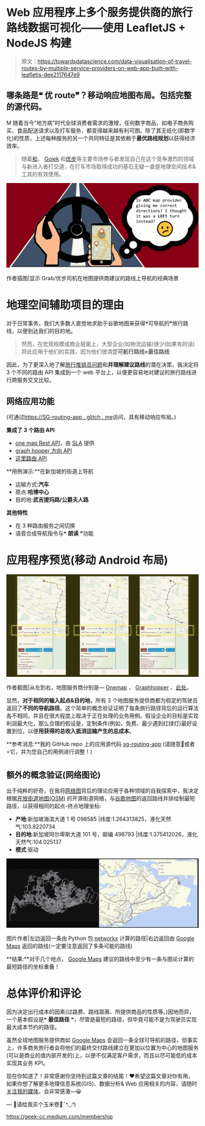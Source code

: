 # Web 应用程序上多个服务提供商的旅行路线数据可视化——使用 LeafletJS + NodeJS 构建

> 原文：<https://towardsdatascience.com/data-visualisation-of-travel-routes-by-multiple-service-providers-on-web-app-built-with-leafletjs-dee2117647e9>

## 哪条路是❝ **优** route❞？移动响应地图布局。包括完整的源代码。

M 随着当今“地方病”时代全球消费者需求的激增，任何数字商品，如电子商务购买、食品配送请求以及打车服务，都变得越来越有利可图。除了其无纸化(即数字化)的性质，上述每种服务的另一个共同特征是其依赖于**最优路线规划**以获得经济效率。

> 随着[和](https://www.grab.com/)、 [Gojek](https://www.gojek.com/) 和[优步](https://www.uber.com/)等主要市场参与者发现自己在这个竞争激烈的领域与新进入者打交道，在打车市场取得成功的基石无疑一直是地理空间技术&工具的有效使用。

![](img/1150a4ac605edf22eac50bcbbaf908c6.png)

作者插图|显示 Grab/优步司机在地图提供商建议的路线上导航的经典场景

# 地理空间辅助项目的理由

对于日常事务，我们大多数人直觉地求助于谷歌地图来获得❝可导航的❞旅行路线，以便到达我们的目的地。

> 然而，在宏观规模或商业层面上，大型企业(如物流运输)很少(如果有的话)将此应用于他们的实践，因为他们很清楚**可航行路线≠最佳路线**

因此，为了更深入地了解[旅行推销员问题](https://www.techtarget.com/whatis/definition/traveling-salesman-problem)和**并理解建议路线**的潜在决策，我决定将 3 个不同的路由 API 集成到一个 web 平台上，以便更容易地对建议的旅行路线进行跨服务交叉比较。

## **网络应用功能**

(可通过[https://SG-routing-app . glitch . me](https://sg-routing-app.glitch.me/)访问，具有移动响应布局。)

**集成了 3 个路由 API**

*   [one map Rest API](https://www.onemap.gov.sg/docs/#onemap-rest-apis)，由 [SLA](http://sla.gov.sg/) 提供
*   [graph hopper 方向 API](https://graphhopper.com/maps/)
*   [这里路由 API](https://www.here.com/platform/routing)

**用例演示:**在新加坡的街道上导航

*   运输方式:**汽车**
*   原点:**哈博中心**
*   目的地:**武吉提玛路/公爵夫人路**

**其他特性**

*   在 3 种路由服务之间切换
*   语音合成导航指令与❝ **朗读** ❞功能

# 应用程序预览(移动 Android 布局)

![](img/9a80a474c16393981beb8aef86e9918c.png)

作者截图|从左到右，地图服务商分别是— [Onemap](https://www.onemap.gov.sg/docs/#onemap-rest-apis) 、 [Graphhopper](https://graphhopper.com/maps/) 、[此处](https://www.here.com/platform/routing)。

显然，**对于相同的输入起点&目的地**，所有 3 个地图服务提供商都为假定的驾驶员返回了**不同的导航路径**。这个简单的概念验证证明了每条旅行路径背后的运行算法各不相同，并且在很大程度上取决于正在处理的业务用例。假设企业的目标是实现利润最大化，那么合理的假设是，定制条件(例如，免费、最少遇到红绿灯)最好设置到位，以便**用获得的总收入抵消运输产生的总成本**。

**参考消息:**我的 GitHub repo 上的应用源代码 [sg-routing-app](https://github.com/incubated-geek-cc/sg-routing-app) (请随意🔱或者⭐它，并为您自己的用例进行调整！)

## 额外的概念验证(网络图论)

出于纯粹的好奇，在我将[网络图](https://mathinsight.org/network_introduction)背后的理论应用于各种领域的自我探索中，我决定根据[开放街道地图(OSM)](https://www.openstreetmap.org) 的开源街道网络，与[谷歌地图](https://www.google.com/maps)的返回路线并排绘制最短路径，以获得相同的起点-终点地理坐标:

*   **产地**:新加坡海滨大道 1 号 098585 |纬度:1.264313825，液化天然气:103.8220734
*   **目的地**:新加坡阿尔卑斯大道 101 号，邮编 498793 |纬度:1.375412026，液化天然气:104.025137
*   **模式**:驱动

![](img/619c81f230a3926436ef617f94c03b50.png)

图片作者|左边返回一条由 Python 包 [networkx](https://pypi.org/project/networkx/) 计算的路径|右边返回由 [Google Maps](https://www.google.com/maps) 返回的路线(一定要注意返回了多条可能的路线)

**结果:**对于几个地点， [Google Maps](https://www.google.com/maps) 建议的路线中至少有一条与图论计算的最短路径的坐标重叠！

# 总体评价和评论

因为决定出行成本的因素(过路费、路线距离、所提供商品的性质等。)因地而异，一个基本假设是❝ **最佳路径** ❞，尽管是最短的路径，但毕竟可能不是为驾驶员实现最大成本节约的路径。

虽然全球地图服务提供商如 [Google Maps](https://www.google.com/maps) 会返回一条全球可导航的路径，但事实上，许多商务旅行者会将他们的最终交付路线建立在更加以位置为中心的地图服务(可以是商业的或内部开发的)上，以便不仅满足客户需求，而且以尽可能低的成本实现其业务 KPI。

现在你知道了！非常感谢你坚持到这篇文章的结尾！❤希望这篇文章对你有用，如果你想了解更多地理信息系统(GIS)、数据分析& Web 应用相关的内容，请随时[关注我的媒体](https://medium.com/@geek-cc)。会非常感激—😀

— 🌮请给我买个玉米卷🎀˶❛◡❛)

<https://geek-cc.medium.com/membership> 